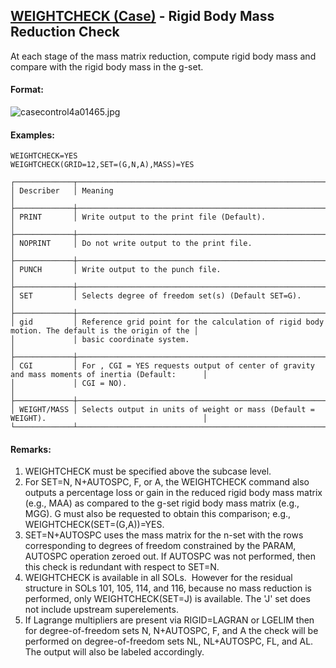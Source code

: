 ## [WEIGHTCHECK (Case)](https://nexus.hexagon.com/documentationcenter/bundle/MSC_Nastran_2022.4/page/Nastran_Combined_Book/qrg/casecontrol4a/TOC.WEIGHTCHECK.Case.xhtml) - Rigid Body Mass Reduction Check

At each stage of the mass matrix reduction, compute rigid body mass and compare with the rigid body mass in the g-set.

#### Format:

![casecontrol4a01465.jpg](https://help-be.hexagonmi.com/bundle/MSC_Nastran_2022.4/page/Nastran_Combined_Book/qrg/casecontrol4a/../../../assets/casecontrol4a01465.jpg?_LANG=enus)  

#### Examples:

```nastran
WEIGHTCHECK=YES
WEIGHTCHECK(GRID=12,SET=(G,N,A),MASS)=YES
```

```text
┌─────────────┬─────────────────────────────────────────────────────────────────────────────────────────────────┐
│ Describer   │ Meaning                                                                                         │
├─────────────┼─────────────────────────────────────────────────────────────────────────────────────────────────┤
│ PRINT       │ Write output to the print file (Default).                                                       │
├─────────────┼─────────────────────────────────────────────────────────────────────────────────────────────────┤
│ NOPRINT     │ Do not write output to the print file.                                                          │
├─────────────┼─────────────────────────────────────────────────────────────────────────────────────────────────┤
│ PUNCH       │ Write output to the punch file.                                                                 │
├─────────────┼─────────────────────────────────────────────────────────────────────────────────────────────────┤
│ SET         │ Selects degree of freedom set(s) (Default SET=G).                                               │
├─────────────┼─────────────────────────────────────────────────────────────────────────────────────────────────┤
│ gid         │ Reference grid point for the calculation of rigid body motion. The default is the origin of the │
│             │ basic coordinate system.                                                                        │
├─────────────┼─────────────────────────────────────────────────────────────────────────────────────────────────┤
│ CGI         │ For , CGI = YES requests output of center of gravity and mass moments of inertia (Default:      │
│             │ CGI = NO).                                                                                      │
├─────────────┼─────────────────────────────────────────────────────────────────────────────────────────────────┤
│ WEIGHT/MASS │ Selects output in units of weight or mass (Default = WEIGHT).                                   │
└─────────────┴─────────────────────────────────────────────────────────────────────────────────────────────────┘
```

#### Remarks:

1. WEIGHTCHECK must be specified above the subcase level.
2. For SET=N, N+AUTOSPC, F, or A, the WEIGHTCHECK command also outputs a percentage loss or gain in the reduced rigid body mass matrix (e.g., MAA) as compared to the g-set rigid body mass matrix (e.g., MGG). G must also be requested to obtain this comparison; e.g., WEIGHTCHECK(SET=(G,A))=YES.
3. SET=N+AUTOSPC uses the mass matrix for the n-set with the rows corresponding to degrees of freedom constrained by the PARAM, AUTOSPC operation zeroed out. If AUTOSPC was not performed, then this check is redundant with respect to SET=N.
4. WEIGHTCHECK is available in all SOLs.  However for the residual structure in SOLs 101, 105, 114, and 116, because no mass reduction is performed, only WEIGHTCHECK(SET=J) is available. The 'J' set does not include upstream superelements.
5. If Lagrange multipliers are present via RIGID=LAGRAN or LGELIM then for degree-of-freedom sets N, N+AUTOSPC, F, and A the check will be performed on degree-of-freedom sets NL, NL+AUTOSPC, FL, and AL. The output will also be labeled accordingly.
